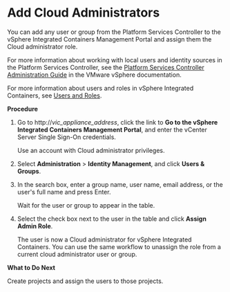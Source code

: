 # Add Cloud Administrators

You can add any user or group from the Platform Services Controller to the vSphere Integrated Containers Management Portal and assign them the Cloud administrator role.  

For more information about working with local users and identity sources in the Platform Services Controller, see the [Platform Services Controller Administration Guide](https://docs.vmware.com/en/VMware-vSphere/6.5/com.vmware.psc.doc/GUID-9451A5B4-5747-42C1-8A82-83AFCC1F2861.html "Platform Services Controller Administration Guide") in the VMware vSphere documentation.

For more information about users and roles in vSphere Integrated Containers, see [Users and Roles](../vic_overview/introduction.md#usersandroles).

**Procedure**

1. Go to http://<i>vic_appliance_address</i>, click the link to **Go to the vSphere Integrated Containers Management Portal**, and enter the vCenter Server Single Sign-On credentials.

    Use an account with Cloud administrator privileges.
2. Select **Administration** > **Identity Management**, and click **Users & Groups**.
3. In the search box, enter a group name, user name, email address, or the user's full name and press Enter.

	Wait for the user or group to appear in the table.

5. Select the check box next to the user in the table and click **Assign Admin Role**.
	
	The user is now a Cloud administrator for vSphere Integrated Containers. You can use the same workflow to unassign the role from a current cloud administrator user or group.

   
**What to Do Next**

Create projects and assign the users to those projects.
